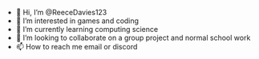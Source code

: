 - 👋 Hi, I’m @ReeceDavies123
- 👀 I’m interested in games and coding
- 🌱 I’m currently learning computing science
- 💞️ I’m looking to collaborate on a group project and normal school work
- 📫 How to reach me email or discord

<!---
ReeceDavies123/ReeceDavies123 is a ✨ special ✨ repository because its `README.md` (this file) appears on your GitHub profile.
You can click the Preview link to take a look at your changes.
--->
